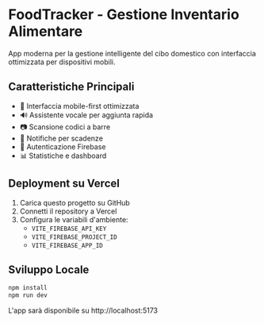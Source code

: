 # FoodTracker - Gestione Inventario Alimentare

App moderna per la gestione intelligente del cibo domestico con interfaccia ottimizzata per dispositivi mobili.

## Caratteristiche Principali

- 📱 Interfaccia mobile-first ottimizzata
- 🔊 Assistente vocale per aggiunta rapida
- 📷 Scansione codici a barre
- 🔔 Notifiche per scadenze
- 🔐 Autenticazione Firebase
- 📊 Statistiche e dashboard

## Deployment su Vercel

1. Carica questo progetto su GitHub
2. Connetti il repository a Vercel
3. Configura le variabili d'ambiente:
   - `VITE_FIREBASE_API_KEY`
   - `VITE_FIREBASE_PROJECT_ID`
   - `VITE_FIREBASE_APP_ID`

## Sviluppo Locale

```bash
npm install
npm run dev
```

L'app sarà disponibile su http://localhost:5173